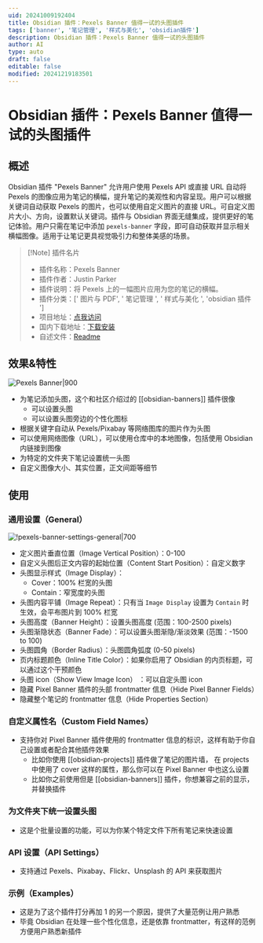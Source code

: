 ```yaml
---
uid: 20241009192404
title: Obsidian 插件：Pexels Banner 值得一试的头图插件
tags: ['banner', '笔记管理', '样式与美化', 'obsidian插件']
description: Obsidian 插件：Pexels Banner 值得一试的头图插件
author: AI
type: auto
draft: false
editable: false
modified: 20241219183501
---
```


# Obsidian 插件：Pexels Banner 值得一试的头图插件

## 概述

Obsidian 插件 "Pexels Banner" 允许用户使用 Pexels API 或直接 URL 自动将 Pexels 的图像应用为笔记的横幅，提升笔记的美观性和内容呈现。用户可以根据关键词自动获取 Pexels 的图片，也可以使用自定义图片的直接 URL。可自定义图片大小、方向，设置默认关键词。插件与 Obsidian 界面无缝集成，提供更好的笔记体验。用户只需在笔记中添加 `pexels-banner` 字段，即可自动获取并显示相关横幅图像。适用于让笔记更具视觉吸引力和整体美感的场景。

> [!Note] 插件名片
> - 插件名称：Pexels Banner
> - 插件作者：Justin Parker
> - 插件说明：将 Pexels 上的一幅图片应用为您的笔记的横幅。
> - 插件分类：[' 图片与 PDF', ' 笔记管理 ', ' 样式与美化 ', 'obsidian 插件 ']
> - 项目地址：[点我访问](https://github.com/jparkerweb/pexels-banner)
> - 国内下载地址：[下载安装](https://pkmer.cn/products/plugin/pluginMarket/?pexels-banner)
> - 自述文件：[Readme](https://ghproxy.net/https://raw.githubusercontent.com/jparkerweb/pexels-banner/main/README.md)

## 效果&特性

![Pexels Banner|900](https://cdn.pkmer.cn/images/20241219161832.png!pkmer)

- 为笔记添加头图，这个和社区介绍过的 [[obsidian-banners]] 插件很像
	- 可以设置头图
	- 可以设置头图旁边的个性化图标
- 根据关键字自动从 Pexels/Pixabay 等网络图库的图片作为头图
- 可以使用网络图像（URL），可以使用仓库中的本地图像，包括使用 Obsidian 内链接到图像
- 为特定的文件夹下笔记设置统一头图
- 自定义图像大小、其实位置，正文间距等细节

## 使用

### 通用设置（General）

![!pexels-banner-settings-general|700](https://cdn.pkmer.cn/images/20241219180756.png!pkmer)

- 定义图片垂直位置（Image Vertical Position）：0-100
- 自定义头图后正文内容的起始位置（Content Start Position）：自定义数字
- 头图显示样式（Image Display）：
	- Cover：100% 栏宽的头图
	- Contain：窄宽度的头图
- 头图内容平铺（Image Repeat）：只有当 `Image Display` 设置为 `Contain` 时生效，会平布图片到 100% 栏宽
- 头图高度（Banner Height）：设置头图高度 (范围：100-2500 pixels)
- 头图渐隐状态（Banner Fade）：可以设置头图渐隐/渐淡效果 (范围：-1500 to 100)
- 头图圆角（Border Radius）：头图圆角弧度 (0-50 pixels)
- 页内标题颜色（Inline Title Color）：如果你启用了 Obsidian 的内页标题，可以通过这个干预颜色
- 头图 icon（Show View Image Icon） ：可以自定头图 icon
- 隐藏 Pixel Banner 插件的头部 frontmatter 信息（Hide Pixel Banner Fields）
- 隐藏整个笔记的 frontmatter 信息（Hide Properties Section）

### 自定义属性名（Custom Field Names）

- 支持你对 Pixel Banner 插件使用的 frontmatter 信息的标识，这样有助于你自己设置或者配合其他插件效果
	- 比如你使用 [[obsidian-projects]] 插件做了笔记的图片墙， 在 projects 中使用了 cover 这样的属性，那么你可以在 Pixel Banner 中也这么设置
	- 比如你之前使用但是 [[obsidian-banners]] 插件，你想兼容之前的显示，并替换插件

### 为文件夹下统一设置头图

- 这是个批量设置的功能，可以为你某个特定文件下所有笔记来快速设置

### API 设置（API Settings）

- 支持通过 Pexels、Pixabay、Flickr、Unsplash 的 API 来获取图片

### 示例（Examples）

- 这是为了这个插件打分再加 1 的另一个原因，提供了大量范例让用户熟悉
- 毕竟 Obsidian 在处理一些个性化信息，还是依靠 frontmatter，有这样的范例方便用户熟悉新插件